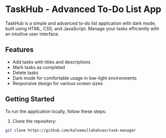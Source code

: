 # TaskHub - Advanced To-Do List App

TaskHub is a simple and advanced to-do list application with dark mode, built using HTML, CSS, and JavaScript. Manage your tasks efficiently with an intuitive user interface.

## Features

- Add tasks with titles and descriptions
- Mark tasks as completed
- Delete tasks
- Dark mode for comfortable usage in low-light environments
- Responsive design for various screen sizes

## Getting Started

To run the application locally, follow these steps:

1. Clone the repository:

```bash
git clone https://github.com/kaleemullahahsan/task-manager

